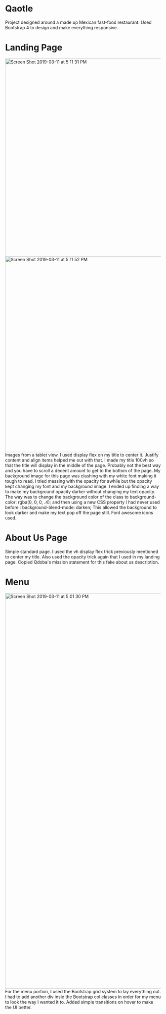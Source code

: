 # Qaotle
Project designed around a made up Mexican fast-food restaurant. Used Bootstrap 4 to design and make everything responsive.

# Landing Page
<img width="639" alt="Screen Shot 2019-03-11 at 5 11 31 PM" src="https://user-images.githubusercontent.com/43426747/54161657-d84bcf80-4420-11e9-9052-e04258160d87.png">
<img width="634" alt="Screen Shot 2019-03-11 at 5 11 52 PM" src="https://user-images.githubusercontent.com/43426747/54161656-d6820c00-4420-11e9-8a20-5b3426324bd1.png">
Images from a tablet view. I used display flex on my title to center it. Justify content and align items helped me out with that. I made my title 100vh so that the title will display in the middle of the page. Probably not the best way and you have to scroll a decent amount to get to the bottom of the page. My background image for this page was clashing with my white font making it tough to read. I tried messing with the opacity for awhile but the opacity kept changing my font and my background image. I ended up finding a way to make my background opacity darker without changing my text opacity. The way was to change the background color of the class to background-color: rgba(0, 0, 0, .4); and then using a new CSS property I had never used before : background-blend-mode: darken; This allowed the background to look darker and make my text pop off the page still. Font awesome icons used. 

# About Us Page
Simple standard page. I used the vh display flex trick previously mentioned to center my title. Also used the opacity trick again that I used in my landing page. Copied Qdoba's mission statement for this fake about us description.

# Menu
<img width="1280" alt="Screen Shot 2019-03-11 at 5 01 30 PM" src="https://user-images.githubusercontent.com/43426747/54161312-c74e8e80-441f-11e9-9615-231acde5f742.png">
For the menu portion, I used the Bootstrap grid system to lay everything out. I had to add another div insie the Bootstrap col classes in order for my menu to look the way I wanted it to. Added simple transitions on hover to make the UI better.
